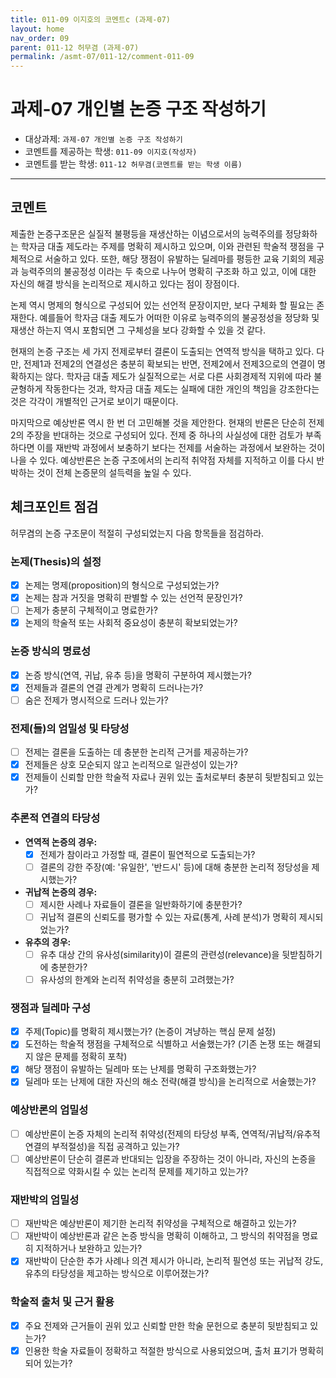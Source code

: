 ```yaml
---
title: 011-09 이지호의 코멘트c (과제-07) 
layout: home
nav_order: 09
parent: 011-12 허무겸 (과제-07)
permalink: /asmt-07/011-12/comment-011-09
---
```


# 과제-07 개인별 논증 구조 작성하기

- 대상과제: `과제-07 개인별 논증 구조 작성하기`
- 코멘트를 제공하는 학생: `011-09 이지호(작성자)` 
- 코멘트를 받는 학생: `011-12 허무겸(코멘트를 받는 학생 이름)` 

---

## 코멘트

제출한 논증구조문은 실질적 불평등을 재생산하는 이념으로서의 능력주의를 정당화하는 학자금 대출 제도라는 주제를 명확히 제시하고 있으며, 이와 관련된 학술적 쟁점을 구체적으로 서술하고 있다. 또한, 해당 쟁점이 유발하는 딜레마를 평등한 교육 기회의 제공과 능력주의의 불공정성 이라는 두 축으로 나누어 명확히 구조화 하고 있고, 이에 대한 자신의 해결 방식을 논리적으로 제시하고 있다는 점이 장점이다. 

논제 역시 명제의 형식으로 구성되어 있는 선언적 문장이지만, 보다 구체화 할 필요는 존재한다. 예를들어 학자금 대출 제도가 어떠한 이유로 능력주의의 불공정성을 정당화 및 재생산 하는지 역시 포함되면 그 구체성을 보다 강화할 수 있을 것 같다. 

현재의 논증 구조는 세 가지 전제로부터 결론이 도출되는 연역적 방식을 택하고 있다. 다만, 전제1과 전제2의 연결성은 충분히 확보되는 반면, 전제2에서 전제3으로의 연결이 명확하지는 않다. 학자금 대출 제도가 실질적으로는 서로 다른 사회경제적 지위에 따라 불균형하게 작동한다는 것과, 학자금 대출 제도는 실패에 대한 개인의 책임을 강조한다는 것은 각각이 개별적인 근거로 보이기 때문이다. 

마지막으로 예상반론 역시 한 번 더 고민해볼 것을 제안한다. 현재의 반론은 단순히 전제2의 주장을 반대하는 것으로 구성되어 있다. 전제 중 하나의 사실성에 대한 검토가 부족하다면 이를 재반박 과정에서 보충하기 보다는 전제를 서술하는 과정에서 보완하는 것이 나을 수 있다. 예상반론은 논증 구조에서의 논리적 취약점 자체를 지적하고 이를 다시 반박하는 것이 전체 논증문의 설득력을 높일 수 있다. 

## 체크포인트 점검

허무겸의 논증 구조문이 적절히 구성되었는지 다음 항목들을 점검하라.

### **논제(Thesis)의 설정**
- [x] 논제는 명제(proposition)의 형식으로 구성되었는가?
- [x] 논제는 참과 거짓을 명확히 판별할 수 있는 선언적 문장인가?
- [ ] 논제가 충분히 구체적이고 명료한가?
- [x] 논제의 학술적 또는 사회적 중요성이 충분히 확보되었는가?

### **논증 방식의 명료성**
- [x] 논증 방식(연역, 귀납, 유추 등)을 명확히 구분하여 제시했는가?
- [x] 전제들과 결론의 연결 관계가 명확히 드러나는가?
- [ ] 숨은 전제가 명시적으로 드러나 있는가?

### **전제(들)의 엄밀성 및 타당성**
- [ ] 전제는 결론을 도출하는 데 충분한 논리적 근거를 제공하는가?
- [x] 전제들은 상호 모순되지 않고 논리적으로 일관성이 있는가?
- [x] 전제들이 신뢰할 만한 학술적 자료나 권위 있는 출처로부터 충분히 뒷받침되고 있는가?

### **추론적 연결의 타당성**
- **연역적 논증의 경우:**
  - [x] 전제가 참이라고 가정할 때, 결론이 필연적으로 도출되는가?
  - [ ] 결론의 강한 주장(예: '유일한', '반드시' 등)에 대해 충분한 논리적 정당성을 제시했는가?

- **귀납적 논증의 경우:**
  - [ ] 제시한 사례나 자료들이 결론을 일반화하기에 충분한가?
  - [ ] 귀납적 결론의 신뢰도를 평가할 수 있는 자료(통계, 사례 분석)가 명확히 제시되었는가?

- **유추의 경우:**
  - [ ] 유추 대상 간의 유사성(similarity)이 결론의 관련성(relevance)을 뒷받침하기에 충분한가?
  - [ ] 유사성의 한계와 논리적 취약성을 충분히 고려했는가?

### **쟁점과 딜레마 구성**
- [x] 주제(Topic)를 명확히 제시했는가? (논증이 겨냥하는 핵심 문제 설정)
- [x] 도전하는 학술적 쟁점을 구체적으로 식별하고 서술했는가? (기존 논쟁 또는 해결되지 않은 문제를 정확히 포착)
- [x] 해당 쟁점이 유발하는 딜레마 또는 난제를 명확히 구조화했는가?
- [x] 딜레마 또는 난제에 대한 자신의 해소 전략(해결 방식)을 논리적으로 서술했는가?

### **예상반론의 엄밀성**
- [ ] 예상반론이 논증 자체의 논리적 취약성(전제의 타당성 부족, 연역적/귀납적/유추적 연결의 부적절성)을 직접 공격하고 있는가?
- [ ] 예상반론이 단순히 결론과 반대되는 입장을 주장하는 것이 아니라, 자신의 논증을 직접적으로 약화시킬 수 있는 논리적 문제를 제기하고 있는가?

### **재반박의 엄밀성**
- [ ] 재반박은 예상반론이 제기한 논리적 취약성을 구체적으로 해결하고 있는가?
- [ ] 재반박이 예상반론과 같은 논증 방식을 명확히 이해하고, 그 방식의 취약점을 명료히 지적하거나 보완하고 있는가?
- [x] 재반박이 단순한 추가 사례나 의견 제시가 아니라, 논리적 필연성 또는 귀납적 강도, 유추의 타당성을 제고하는 방식으로 이루어졌는가?

### **학술적 출처 및 근거 활용**
- [x] 주요 전제와 근거들이 권위 있고 신뢰할 만한 학술 문헌으로 충분히 뒷받침되고 있는가?
- [x] 인용한 학술 자료들이 정확하고 적절한 방식으로 사용되었으며, 출처 표기가 명확히 되어 있는가?
